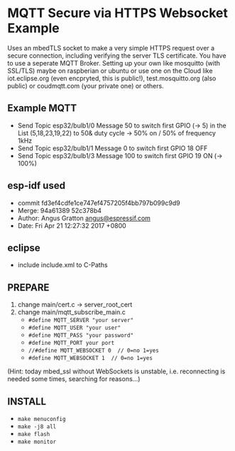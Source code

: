 # MQTT Secure via HTTPS Websocket Example

Uses an mbedTLS socket to make a very simple HTTPS request over a secure connection, including verifying the server TLS certificate.
You have to use a seperate MQTT Broker. Setting up your own like mosquitto (with SSL/TLS) maybe on raspberian or ubuntu or use one on the Cloud like iot.eclipse.org (even encpryted, this is public!), 
test.mosquitto.org (also public) or coudmqtt.com (your private one) or others. 

## Example MQTT
* Send Topic esp32/bulb1/0 Message 50 to switch first GPIO (-> 5) in the List (5,18,23,19,22) to 50& duty cycle -> 50% on / 50% of frequency 1kHz
* Send Topic esp32/bulb1/1 Message 0 to switch first GPIO 18 OFF
* Send Topic esp32/bulb1/3 Message 100 to switch first GPIO 19 ON (-> 100%)

## esp-idf used
* commit fd3ef4cdfe1ce747ef4757205f4bb797b099c9d9
* Merge: 94a61389 52c378b4
* Author: Angus Gratton <angus@espressif.com>
* Date:   Fri Apr 21 12:27:32 2017 +0800


## eclipse
* include include.xml to C-Paths

## PREPARE
1. change main/cert.c -> server_root_cert
2. change main/mqtt_subscribe_main.c
    * `#define MQTT_SERVER "your server"`
    * `#define MQTT_USER "your user"`
    * `#define MQTT_PASS "your password"`
    * `#define MQTT_PORT your port`
    * `//#define MQTT_WEBSOCKET 0  // 0=no 1=yes`
    * `#define MQTT_WEBSOCKET 1  // 0=no 1=yes`

(Hint: today mbed_ssl without WebSockets is unstable, i.e. reconnecting is needed some times, searching for reasons...)

## INSTALL
* `make menuconfig`
* `make -j8 all`
* `make flash`
* `make monitor`




